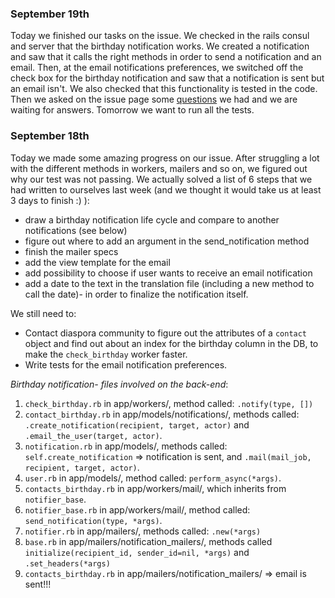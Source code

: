 ### September 19th
Today we finished our tasks on the issue. We checked in the rails consul and server that the birthday notification works. We created a notification and saw that it calls the right methods in order to send a notification and an email. Then, at the email notifications preferences, we switched off the check box for the  birthday notification and saw that a notification is sent but an email isn't. We also checked that this functionality is tested in the code.  Then we asked on the issue page some [questions](https://github.com/diaspora/diaspora/issues/1649#issuecomment-330487615) we had and we are waiting for answers. Tomorrow we want to run all the tests.   

### September 18th
Today we made some amazing progress on our issue. After struggling a lot with the different methods in workers, mailers and so on, we figured out why our test was not passing. We actually solved a list of 6 steps that we had written to ourselves last week (and we thought it would take us at least 3 days to finish :) ):
- draw a birthday notification life cycle and compare to another notifications (see below)
- figure out where to add an argument in the send_notification method
- finish the mailer specs
- add the view template for the email
- add possibility to choose if user wants to receive an email notification
- add a date to the text in the translation file (including a new method to call the date)- in order to finalize the notification itself.

We still need to:
* Contact diaspora community to figure out the attributes of a `contact` object and find out about an index for the birthday column in the DB, to make the `check_birthday` worker faster.
* Write tests for the email notification preferences.  

*Birthday notification- files involved on the back-end*:
1. `check_birthday.rb` in app/workers/, method called: `.notify(type, [])`
2. `contact_birthday.rb` in app/models/notifications/, methods called: `.create_notification(recipient, target, actor)` and `.email_the_user(target, actor)`.
3. `notification.rb` in app/models/, methods called: `self.create_notification` => notification is sent, and `.mail(mail_job, recipient, target, actor)`.
4. `user.rb` in app/models/, method called: `perform_async(*args)`.
5. `contacts_birthday.rb` in app/workers/mail/, which inherits from `notifier_base`.
6. `notifier_base.rb` in app/workers/mail/, method called: `send_notification(type, *args)`.
7. `notifier.rb` in app/mailers/, methods called: `.new(*args)`
8. `base.rb` in app/mailers/notification_mailers/, methods called `initialize(recipient_id, sender_id=nil, *args)` and `.set_headers(*args)`
9. `contacts_birthday.rb` in app/mailers/notification_mailers/ => email is sent!!!
